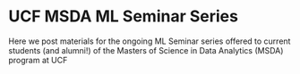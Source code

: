 # UCF MSDA ML Seminar Series

Here we post materials for the ongoing ML Seminar series offered to current students (and alumni!) of the Masters of Science in Data Analytics (MSDA) program at UCF
